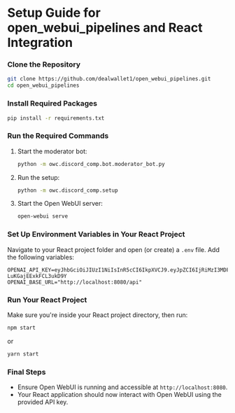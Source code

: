 # **Setup Guide for open_webui_pipelines and React Integration**  

### **Clone the Repository**  
```bash
git clone https://github.com/dealwallet1/open_webui_pipelines.git
cd open_webui_pipelines
```

### **Install Required Packages**  
```bash
pip install -r requirements.txt
```

### **Run the Required Commands**  

1. Start the moderator bot:  
   ```bash
   python -m owc.discord_comp.bot.moderator_bot.py
   ```  
2. Run the setup:  
   ```bash
   python -m owc.discord_comp.setup
   ```  
3. Start the Open WebUI server:  
   ```bash
   open-webui serve
   ```

### **Set Up Environment Variables in Your React Project**  
Navigate to your React project folder and open (or create) a `.env` file. Add the following variables:  

```env
OPENAI_API_KEY=eyJhbGciOiJIUzI1NiIsInR5cCI6IkpXVCJ9.eyJpZCI6IjRiMzI3MDFkLTJhYjItNDIxNi1hOTM4LWU1MDc3YjEzN2ExZSJ9.KQY5qPKuenLhHElBJA2VFq8-LuKGajEExkFCL3ukD9Y
OPENAI_BASE_URL="http://localhost:8080/api"
```

### **Run Your React Project**  
Make sure you're inside your React project directory, then run:  
```bash
npm start
```
or  
```bash
yarn start
```

### **Final Steps**  
- Ensure Open WebUI is running and accessible at `http://localhost:8080`.  
- Your React application should now interact with Open WebUI using the provided API key.  
